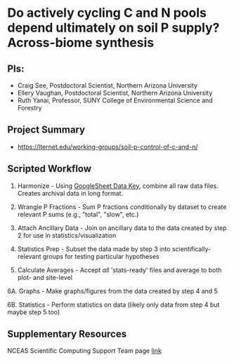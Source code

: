 # Do actively cycling C and N pools depend ultimately on soil P supply? Across-biome synthesis

## PIs: 

- Craig See, Postdoctoral Scientist, Northern Arizona University
- Ellery Vaughan, Postdoctoral Scientist, Northern Arizona University
- Ruth Yanai, Professor, SUNY College of Environmental Science and Forestry

## Project Summary

- https://lternet.edu/working-groups/soil-p-control-of-c-and-n/

## Scripted Workflow

1. Harmonize - Using [GoogleSheet Data Key](https://docs.google.com/spreadsheets/d/1fJswJ876A1LfFbiwJJ9aJp-Bvl0QEdzjMThOWEHkQUU/edit#gid=402780056), combine all raw data files. Creates archival data in long format.

2. Wrangle P Fractions - Sum P fractions conditionally by dataset to create relevant P sums (e.g., "total", "slow", etc.)

3. Attach Ancillary Data - Join on ancillary data to the data created by step 2 for use in statistics/visualization

4. Statistics Prep - Subset the data made by step 3 into scientifically-relevant groups for testing particular hypotheses

5. Calculate Averages - Accept _all_ 'stats-ready' files and average to both plot- and site-level

6A. Graphs - Make graphs/figures from the data created by step 4 and 5

6B. Statistics - Perform statistics on data (likely only data from step 4 but maybe step 5 too)

## Supplementary Resources

NCEAS Scientific Computing Support Team page [link](https://nceas.github.io/scicomp.github.io)
